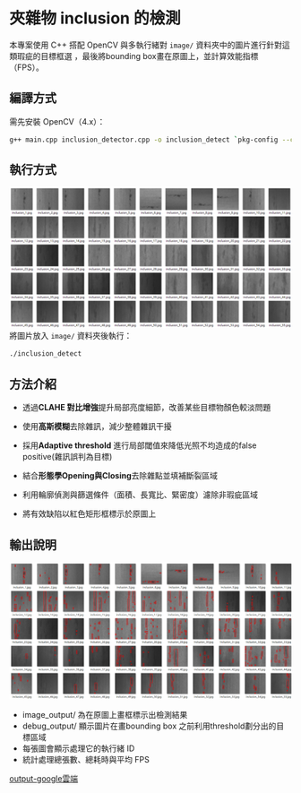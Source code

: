 # 夾雜物 inclusion 的檢測

本專案使用 C++ 搭配 OpenCV 與多執行緒對 `image/` 資料夾中的圖片進行針對這類瑕疵的目標框選
，最後將bounding box畫在原圖上，並計算效能指標（FPS）。

##  編譯方式

需先安裝 OpenCV（4.x）：

```bash
g++ main.cpp inclusion_detector.cpp -o inclusion_detect `pkg-config --cflags --libs opencv4` -std=c++17 -pthread


```

##  執行方式
![image](https://github.com/langz824/threaded_opencv_demo/blob/inclusion_detector/inclusion.png)
將圖片放入 `image/` 資料夾後執行：

```bash
./inclusion_detect
```
##  方法介紹
- 透過**CLAHE 對比增強**提升局部亮度細節，改善某些目標物顏色較淡問題

- 使用**高斯模糊**去除雜訊，減少整體雜訊干擾

- 採用**Adaptive threshold** 進行局部閾值來降低光照不均造成的false positive(雜訊誤判為目標)

- 結合**形態學Opening與Closing**去除雜點並填補斷裂區域

- 利用輪廓偵測與篩選條件（面積、長寬比、緊密度）濾除非瑕疵區域

- 將有效缺陷以紅色矩形框標示於原圖上
##  輸出說明
![image](https://github.com/langz824/threaded_opencv_demo/blob/inclusion_detector/inclusion_output.png)
- image_output/ 為在原圖上畫框標示出檢測結果
- debug_output/ 顯示圖片在畫bounding box 之前利用threshold劃分出的目標區域
- 每張圖會顯示處理它的執行緒 ID
- 統計處理總張數、總耗時與平均 FPS

[output-google雲端](<https://drive.google.com/drive/folders/14qnqhehRLgPCXoHlXTpeIv2SV17BuaAg?hl=zh-TW>)